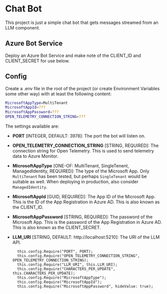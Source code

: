 ﻿# Chat Bot

This project is just a simple chat bot that gets messages streamed from an LLM component.

## Azure Bot Service

Deploy an Azure Bot Service and make note of the CLIENT_ID and CLIENT_SECRET for use below.

## Config

Create a .env file in the root of the project (or create Environment Variables some other way) with at least the following content:

```bash
MicrosoftAppType=MultiTenant
MicrosoftAppId=???
MicrosoftAppPassword=???
OPEN_TELEMETRY_CONNECTION_STRING=???
```

The settings available are:

- __PORT__ [INTEGER, DEFAULT: 3978]: The port the bot will listen on.

- __OPEN_TELEMETRY_CONNECTION_STRING__ [STRING, REQUIRED]: The connection string for Open Telemetry. This is used to send telemetry data to Azure Monitor.

- __MicrosoftAppType__ [ONE-OF: MultiTenant, SingleTenent, ManagedIdentity, REQUIRED]: The type of the Microsoft App. Only `MultiTenant` has been tested, but perhaps `SingleTenant` would be suitable as well. When deploying in production, also consider `ManagedIdentity`.

- __MicrosoftAppId__ [GUID, REQUIRED]: The App ID of the Microsoft App. This is the ID of the App Registration in Azure AD. This is also known as the CLIENT_ID.

- __MicrosoftAppPassword__ [STRING, REQUIRED]: The password of the Microsoft App. This is the password of the App Registration in Azure AD. This is also known as the CLIENT_SECRET.

- __LLM_URI__ [STRING, DEFAULT: http://localhost:5210]: The URI of the LLM API.

        this.config.Require("PORT", PORT);
        this.config.Require("OPEN_TELEMETRY_CONNECTION_STRING", OPEN_TELEMETRY_CONNECTION_STRING);
        this.config.Require("LLM_URI", this.LLM_URI);
        this.config.Require("CHARACTERS_PER_UPDATE", this.CHARACTERS_PER_UPDATE);
        this.config.Require("MicrosoftAppType");
        this.config.Require("MicrosoftAppId");
        this.config.Require("MicrosoftAppPassword", hideValue: true);
